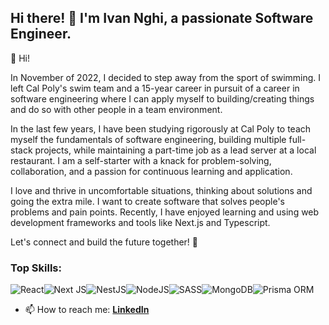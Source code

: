 ## Hi there! 👋 I'm Ivan Nghi, a passionate Software Engineer.

🚀 Hi!

In November of 2022, I decided to step away from the sport of swimming. I left Cal Poly's swim team and a 15-year career in pursuit of a career in software engineering where I can apply myself to building/creating things and do so with other people in a team environment.

In the last few years, I have been studying rigorously at Cal Poly to teach myself the fundamentals of software engineering, building multiple full-stack projects, while maintaining a part-time job as a lead server at a local restaurant. I am a self-starter with a knack for problem-solving, collaboration, and a passion for continuous learning and application.

I love and thrive in uncomfortable situations, thinking about solutions and going the extra mile. I want to create software that solves people's problems and pain points. Recently, I have enjoyed learning and using web development frameworks and tools like Next.js and Typescript.

Let's connect and build the future together! 🌟


### Top Skills:
![React](https://img.shields.io/badge/react-%2320232a.svg?style=for-the-badge&logo=react&logoColor=%2361DAFB)![Next JS](https://img.shields.io/badge/Next-black?style=for-the-badge&logo=next.js&logoColor=white)![NestJS](https://img.shields.io/badge/nestjs-%23E0234E.svg?style=for-the-badge&logo=nestjs&logoColor=white)![NodeJS](https://img.shields.io/badge/node.js-6DA55F?style=for-the-badge&logo=node.js&logoColor=white)![SASS](https://img.shields.io/badge/SASS-hotpink.svg?style=for-the-badge&logo=SASS&logoColor=white)![MongoDB](https://img.shields.io/badge/MongoDB-4EA94B.svg?style=for-the-badge&logo=mongodb&logoColor=white)![Prisma ORM](https://img.shields.io/badge/Prisma-3982CE?style=for-the-badge&logo=Prisma&logoColor=white)

- 📫 How to reach me:
  **[LinkedIn](https://www.linkedin.com/in/ghazi-khan/)**
